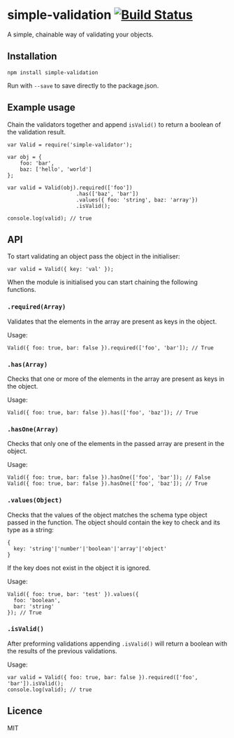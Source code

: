 # simple-validation [![Build Status](https://travis-ci.org/matiasdoyle/simple-validation.png?branch=master)](https://travis-ci.org/matiasdoyle/simple-validation)

A simple, chainable way of validating your objects.

## Installation

	npm install simple-validation

Run with `--save` to save directly to the package.json.

## Example usage

Chain the validators together and append `isValid()` to return a boolean of the validation result.

	var Valid = require('simple-validator');

	var obj = {
		foo: 'bar',
		baz: ['hello', 'world']
	};

	var valid = Valid(obj).required(['foo'])
						  .has(['baz', 'bar'])
						  .values({ foo: 'string', baz: 'array'})
						  .isValid();

	console.log(valid); // true


## API

To start validating an object pass the object in the initialiser:

	var valid = Valid({ key: 'val' });

When the module is initialised you can start chaining the following functions.

### `.required(Array)`

Validates that the elements in the array are present as keys in the object.

Usage:

	Valid({ foo: true, bar: false }).required(['foo', 'bar']); // True

### `.has(Array)`

Checks that one or more of the elements in the array are present as keys in the object.

Usage:

	Valid({ foo: true, bar: false }).has(['foo', 'baz']); // True

### `.hasOne(Array)`

Checks that only one of the elements in the passed array are present in the object.

Usage:

	Valid({ foo: true, bar: false }).hasOne(['foo', 'bar']); // False
	Valid({ foo: true, bar: false }).hasOne(['foo', 'baz']); // True

### `.values(Object)`

Checks that the values of the object matches the schema type object passed in the function. The object should contain the key to check and its type as a string:

	{
	  key: 'string'|'number'|'boolean'|'array'|'object'
	}

If the key does not exist in the object it is ignored.

Usage:

	Valid({ foo: true, bar: 'test' }).values({
	  foo: 'boolean',
	  bar: 'string'
	}); // True

### `.isValid()`

After preforming validations appending `.isValid()` will return a boolean with the results of the previous validations.

Usage:

	var valid = Valid({ foo: true, bar: false }).required(['foo', 'bar']).isValid();
	console.log(valid); // true

## Licence

MIT
